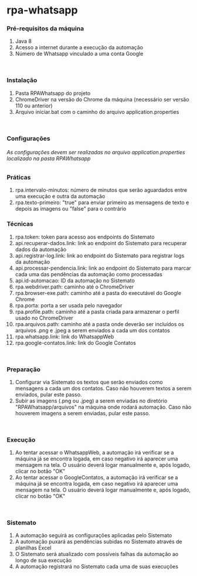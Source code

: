 # rpa-whatsapp

### Pré-requisitos da máquina
1) Java 8
2) Acesso a internet durante a execução da automação
3) Número de Whatsapp vinculado a uma conta Google

<br>

### Instalação
1) Pasta RPAWhatsapp do projeto
2) ChromeDriver na versão do Chrome da máquina (necessário ser versão 110 ou anterior)
3) Arquivo iniciar.bat com o caminho do arquivo application.properties

<br>

### Configurações
###### As configurações devem ser realizadas no arquivo application.properties localizado na pasta RPAWhatsapp
### Práticas
1) rpa.intervalo-minutos: número de minutos que serão aguardados entre uma execução e outra da automação
2) rpa.texto-primeiro: "true" para enviar primeiro as mensagens de texto e depois as imagens ou "false" para o contrário
### Técnicas
1) rpa.token: token para acesso aos endpoints do Sistemato
2) api.recuperar-dados.link: link ao endpoint do Sistemato para recuperar dados da automação
3) api.registrar-log.link: link ao endpoint do Sistemato para registrar logs da automação
4) api.processar-pendencia.link: link ao endpoint do Sistemato para marcar cada uma das pendências da automação como processadas
5) api.id-automacao: ID da automação no Sistemato
6) rpa.webdriver.path: caminho até o ChromeDriver
7) rpa.browser-exe.path: caminho até a pasta do executável do Google Chrome 
8) rpa.porta: porta a ser usada pelo navegador 
9) rpa.profile.path: caminho até a pasta criada para armazenar o perfil usado no ChromeDriver 
10) rpa.arquivos.path: caminho até a pasta onde deverão ser incluídos os arquivos .png e .jpeg a serem enviados a cada um dos contatos 
11) rpa.whatsapp.link: link do WhatsappWeb 
12) rpa.google-contatos.link: link do Google Contatos

<br>

### Preparação
1) Configurar via Sistemato os textos que serão enviados como mensagens a cada um dos contatos. Caso não houverem textos a serem enviados, pular este passo.
2) Subir as imagens (.png ou .jpeg) a serem enviadas no diretório "RPAWhatsapp/arquivos" na máquina onde rodará automação. Caso não houverem imagens a serem enviadas, pular este passo.

<br>

### Execução
1) Ao tentar acessar o WhatsappWeb, a automação irá verificar se a máquina já se encontra logada, em caso negativo irá aparecer uma mensagem na tela. O usuário deverá logar manualmente e, após logado, clicar no botão "OK"
2) Ao tentar acessar o GoogleContatos, a automação irá verificar se a máquina já se encontra logada, em caso negativo irá aparecer uma mensagem na tela. O usuário deverá logar manualmente e, após logado, clicar no botão "OK"

<br>

### Sistemato
1) A automação seguirá as configurações aplicadas pelo Sistemato
2) A automação puxará as pendências subidas no Sistemato através de planilhas Excel
3) O Sistemato será atualizado com possíveis falhas da automação ao longo de sua execução
4) A automação registrará no Sistemato cada uma de suas execuções